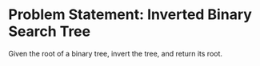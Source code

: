 # Problem Statement: Inverted Binary Search Tree

Given the root of a binary tree, invert the tree, and return its root.
